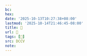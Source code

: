 ```yaml
---
bc:
hex:
date: '2025-10-13T10:27:38+08:00'
lastmod: '2025-10-14T21:46:45-08:00'
title: 􄘩
url: 􄘩
tags: [𣽌]
src: DCCV
note:
---
```

